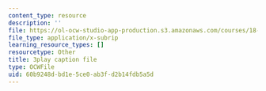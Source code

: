 ```yaml
---
content_type: resource
description: ''
file: https://ol-ocw-studio-app-production.s3.amazonaws.com/courses/18-06sc-linear-algebra-fall-2011/60b9248dbd1e5ce0ab3fd2b14fdb5a5d_qEBi0K5wfOs.vtt
file_type: application/x-subrip
learning_resource_types: []
resourcetype: Other
title: 3play caption file
type: OCWFile
uid: 60b9248d-bd1e-5ce0-ab3f-d2b14fdb5a5d
---
```

